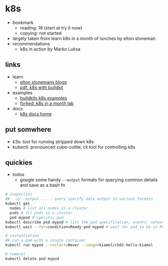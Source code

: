 # k8s

- bookmark
  - reading: 19 (start at try it now)
  - copying: not started
- largely taken from learn k8s in a month of lunches by elton stoneman
- recommendations
  - k8s in action by Marko Luksa

## links

- learn
  - [elton stonemans blogs](https://blog.sixeyed.com/)
  - [pdf: k8s with buildkit](https://static.sched.com/hosted_files/kccnceu19/12/Building%20images%20%20efficiently%20and%20securely%20on%20Kubernetes%20with%20BuildKit.pdf)
- examples
  - [buildkits k8s examples](https://github.com/moby/buildkit/tree/master/examples/kubernetes)
  - [forked: k8s in a month lab](https://github.com/nohallcaesars/kiamol)
- docs
  - [k8s docs home](https://kubernetes.io/docs/home/)

## put somwhere

- k3s: tool for running stripped down k8s
- kubectl: pronounced cube-cuttle; cli tool for controlling k8s

## quickies

- todos
  - google some handy `--output` formats for querying common details and save as a bash fn

```sh
# inspection
##  -o/--output ... : query specify data output in various formats
kubectl get
  nodes # list all nodes in a cluster
  pods # all pods in a cluster
  pod mypod # specific pod
kubectl describe pod mypod # list the pod specification, events, networking, etc
kubectl wait --for=condition=Ready pod mypod # wait for pod to be in Ready state

# instantiation
## run a pod with a single container
kubectl run mypod --restart=Never --image=kiamol/ch02-hello-kiamol

# removal
kubectl delete pod mypod
```
